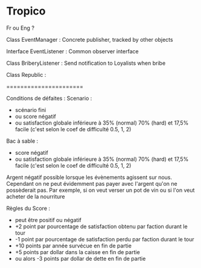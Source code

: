 # Tropico

Fr ou Eng ?

Class EventManager : Concrete publisher, tracked by other objects

Interface EventListener : Common observer interface

Class BriberyListener : Send notification to Loyalists when bribe

Class Republic : 

======================

Conditions de défaites :
Scenario    :   
- scénario fini 
- ou score négatif 
- ou satisfaction globale inférieure à 35% (normal) 70% (hard) et 17,5% facile (c'est selon le coef de difficulté 0.5, 1, 2)

Bac à sable :   
- score négatif
- ou satisfaction globale inférieure à 35% (normal) 70% (hard) et 17,5% facile (c'est selon le coef de difficulté 0.5, 1, 2)



Argent négatif possible lorsque les évènements agissent sur nous.
Cependant on ne peut évidemment pas payer avec l'argent qu'on ne possèderait pas.
Par exemple, si on veut verser un pot de vin ou si l'on veut acheter de la nourriture



Règles du Score :
- peut être positif ou négatif
- +2 point par pourcentage de satisfaction obtenu par faction durant le tour
- -1 point par pourcentage de satisfaction perdu par faction durant le tour
- +10 points par année survécue en fin de partie
- +5 points par dollar dans la caisse en fin de partie 
- ou alors -3 points par dollar de dette en fin de partie
